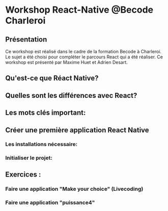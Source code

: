 # Workshop React-Native @Becode Charleroi

## Présentation

Ce workshop est réalisé dans le cadre de la formation Becode à Charleroi. Le sujet a été choisi pour compléter le parcours React qui a été réaliser. Ce workshop est présenté par Maxime Huet et Adrien Desart. 

## Qu'est-ce que Réact Native?


## Quelles sont les différences avec React? 


## Les mots clés important:


## Créer une première application React Native
### Les installations nécessaire:
### Initialiser le projet:



## Exercices :
### Faire une application "Make your choice" (Livecoding)
### Faire une application "puissance4"